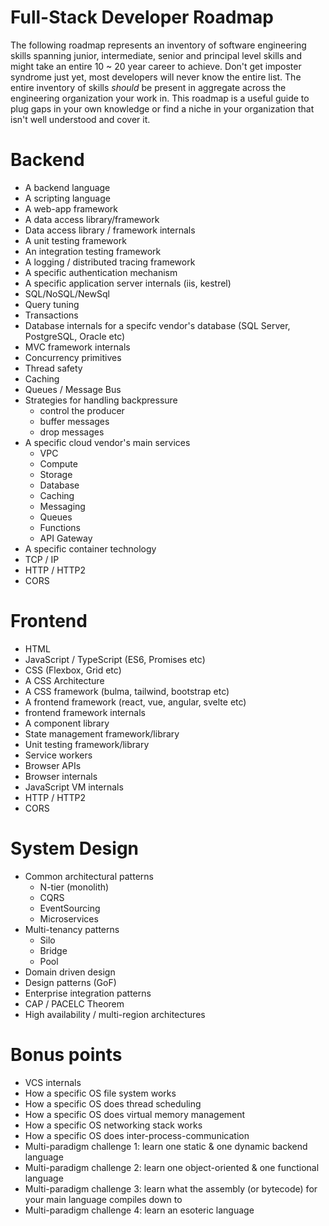 # Full-Stack Developer Roadmap

The following roadmap represents an inventory of software engineering skills spanning junior, intermediate, senior and principal level  skills and might take an entire 10 ~ 20 year career to achieve. Don't get imposter syndrome just yet, most developers will never know the entire list. The entire inventory of skills _should_ be present in aggregate across the engineering organization your work in. This roadmap is a useful guide to plug gaps in your own knowledge or find a niche in your organization that isn't well understood and cover it.

# Backend
- A backend language
- A scripting language
- A web-app framework
- A data access library/framework 
- Data access library / framework internals
- A unit testing framework
- An integration testing framework
- A logging / distributed tracing framework
- A specific authentication mechanism
- A specific application server internals (iis, kestrel)
- SQL/NoSQL/NewSql
- Query tuning
- Transactions
- Database internals for a specifc vendor's database (SQL Server, PostgreSQL, Oracle etc)
- MVC framework internals
- Concurrency primitives
- Thread safety
- Caching
- Queues / Message Bus
- Strategies for handling backpressure
  - control the producer
  - buffer messages
  - drop messages
- A specific cloud vendor's main services
  - VPC
  - Compute
  - Storage
  - Database
  - Caching
  - Messaging
  - Queues
  - Functions
  - API Gateway
- A specific container technology
- TCP / IP
- HTTP / HTTP2
- CORS

# Frontend
- HTML
- JavaScript / TypeScript (ES6, Promises etc)
- CSS (Flexbox, Grid etc)
- A CSS Architecture
- A CSS framework (bulma, tailwind, bootstrap etc)
- A frontend framework (react, vue, angular, svelte etc)
- frontend framework internals
- A component library
- State management framework/library
- Unit testing framework/library
- Service workers
- Browser APIs
- Browser internals
- JavaScript VM internals
- HTTP / HTTP2
- CORS

# System Design
- Common architectural patterns
  - N-tier (monolith)
  - CQRS
  - EventSourcing
  - Microservices
- Multi-tenancy patterns
  - Silo
  - Bridge
  - Pool
- Domain driven design
- Design patterns (GoF)
- Enterprise integration patterns
- CAP / PACELC Theorem
- High availability / multi-region architectures

# Bonus points
 - VCS internals
 - How a specific OS file system works
 - How a specific OS does thread scheduling
 - How a specific OS does virtual memory management
 - How a specific OS networking stack works
 - How a specific OS does inter-process-communication
 - Multi-paradigm challenge 1: learn one static & one dynamic backend language
 - Multi-paradigm challenge 2: learn one object-oriented & one functional language
 - Multi-paradigm challenge 3: learn what the assembly (or bytecode) for your main language compiles down to
 - Multi-paradigm challenge 4: learn an esoteric language
